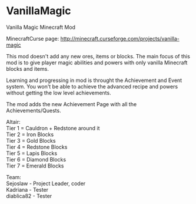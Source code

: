 # VanillaMagic
Vanilla Magic Minecraft Mod

MinecraftCurse page: http://minecraft.curseforge.com/projects/vanilla-magic
 
This mod doesn't add any new ores, items or blocks.
The main focus of this mod is to give player magic abilities and powers with only vanilla Minecraft blocks and items.
 
Learning and progressing in mod is throught the Achievement and Event system.
You won't be able to achieve the advanced recipe and powers without getting the low level achievements.
 
The mod adds the new Achievement Page with all the Achievements/Quests.


Altair: </br>
Tier 1 = Cauldron + Redstone around it </br>
Tier 2 = Iron Blocks </br>
Tier 3 = Gold Blocks </br>
Tier 4 = Redstone Blocks </br>
Tier 5 = Lapis Blocks </br>
Tier 6 = Diamond Blocks </br>
Tier 7 = Emerald Blocks </br>
 
 
Team: </br>
Sejoslaw - Project Leader, coder </br>
Kadriana - Tester </br>
diablica82 - Tester </br>
